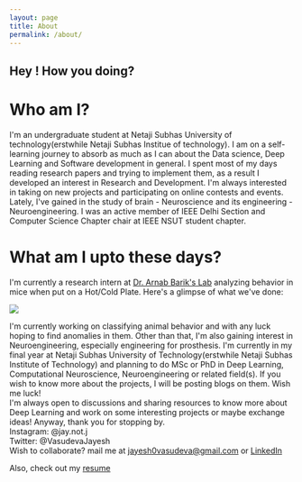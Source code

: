 ```yaml
---
layout: page
title: About
permalink: /about/
---
```


## Hey ! How you doing?
 
# Who am I?
 I'm an undergraduate student at Netaji Subhas University of technology(erstwhile Netaji Subhas Institue of technology). I am on a self-learning journey to absorb as much as I can about the Data science, Deep Learning and Software development in general. I spent most of my days reading research papers and trying to implement them, as a result I developed an interest in Research and Development. I'm always interested in taking on new projects and participating on online contests and events. Lately, I've gained in the study of brain - Neuroscience and its engineering - Neuroengineering. I was an active member of IEEE Delhi Section and Computer Science Chapter chair at IEEE NSUT student chapter.

# What am I upto these days?
I'm currently a research intern at [Dr. Arnab Barik's Lab](https://sites.google.com/view/molecules-cells-and-circuits/home) analyzing behavior in mice when put on a Hot/Cold Plate. Here's a glimpse of what we've done:  

<img style = 'height=300px;' src = "https://raw.githubusercontent.com/0tist/0tist.github.io/master/assets/images/nose_pos_xl.gif">

I'm currently working on classifying animal behavior and with any luck hoping to find anomalies in them.
Other than that, I'm also gaining interest in Neuroengineering, especially engineering for prosthesis. I'm currently in my final year at Netaji Subhas University of Technology(erstwhile Netaji Subhas Institute of Technology) and planning to do MSc or PhD in Deep Learning, Computational Neuroscience, Neuroengineering or related field(s).
If you wish to know more about the projects, I will be posting blogs on them. Wish me luck!  
I'm always open to discussions and sharing resources to know more about Deep Learning and work on some interesting projects or maybe exchange ideas!
Anyway, thank you for stopping by.  
Instagram: @jay.not.j  
Twitter: @VasudevaJayesh  
Wish to collaborate? mail me at jayesh0vasudeva@gmail.com or [LinkedIn](https://www.linkedin.com/in/jayesh-vasudeva-2395a218a/)  

Also, check out my [resume](https://drive.google.com/file/d/1MvE-aZ6pVSC_E8WtoMoEF1wNUdMH2Pdb/view?usp=sharing)
